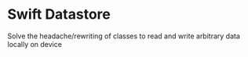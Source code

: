 # Swift Datastore

Solve the headache/rewriting of classes to read and write arbitrary data locally on device